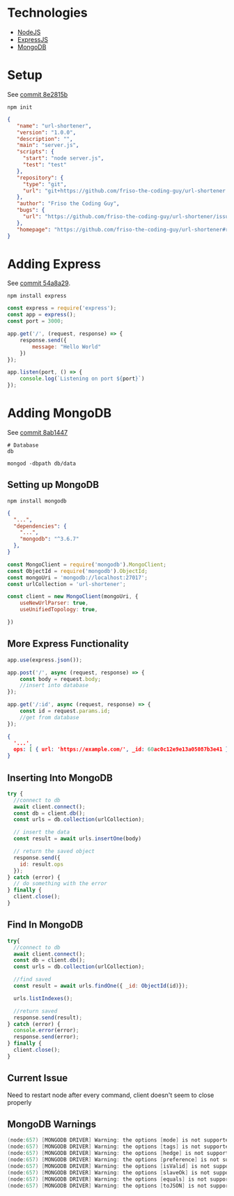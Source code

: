 # Technologies

* [NodeJS]()
* [ExpressJS]()
* [MongoDB]()


# Setup
See [commit 8e2815b](https://github.com/friso-the-coding-guy/url-shortener/commit/8e2815bdb2447ed37886b70d14a64f30c58e09d2)

`npm init`

```json
{
   "name": "url-shortener",
   "version": "1.0.0",
   "description": "",
   "main": "server.js",
   "scripts": {
     "start": "node server.js",
     "test": "test"
   },
   "repository": {
     "type": "git",
     "url": "git+https://github.com/friso-the-coding-guy/url-shortener.git"
   },
   "author": "Friso the Coding Guy",
   "bugs": {
     "url": "https://github.com/friso-the-coding-guy/url-shortener/issues"
   },
   "homepage": "https://github.com/friso-the-coding-guy/url-shortener#readme"
}
```

# Adding Express
See [commit 54a8a29](https://github.com/friso-the-coding-guy/url-shortener/commit/54a8a296a9a987cb5a6d6dcb5ab49657a41069e8).

`npm install express`

```javascript
const express = require('express');
const app = express();
const port = 3000;

app.get('/', (request, response) => {
    response.send({
        message: "Hello World"
    })
});

app.listen(port, () => {
    console.log(`Listening on port ${port}`)
});
```

# Adding MongoDB
See [commit 8ab1447](https://github.com/friso-the-coding-guy/url-shortener/commit/8ab1447596fbc431d451ec6d9d0dd964ebf2c169)


```gitignore
# Database
db 
```

`mongod -dbpath db/data`

## Setting up MongoDB
`npm install mongodb`

```json
{
  "...",
  "dependencies": {
    "...",
    "mongodb": "^3.6.7"
  },
}
```

```javascript
const MongoClient = require('mongodb').MongoClient;
const ObjectId = require('mongodb').ObjectId;
const mongoUri = 'mongodb://localhost:27017';
const urlCollection = 'url-shortener';

const client = new MongoClient(mongoUri, {
    useNewUrlParser: true,
    useUnifiedTopology: true,

})
```


## More Express Functionality

```javascript
app.use(express.json());

app.post('/', async (request, response) => {
    const body = request.body;
    //insert into database
});

app.get('/:id', async (request, response) => {
    const id = request.params.id;
    //get from database
});
```

```json
{
  '...',
  ops: [ { url: 'https://example.com/', _id: 60ac0c12e9e13a05087b3e41 } ],
}
```

## Inserting Into MongoDB
```javascript
try {
  //connect to db
  await client.connect();
  const db = client.db();
  const urls = db.collection(urlCollection);

  // insert the data
  const result = await urls.insertOne(body)

  // return the saved object
  response.send({
    id: result.ops
  });
} catch (error) {
  // do something with the error
} finally {
  client.close();
}
```

## Find In MongoDB

```javascript
try{
  //connect to db
  await client.connect();
  const db = client.db();
  const urls = db.collection(urlCollection);

  //find saved 
  const result = await urls.findOne({ _id: ObjectId(id)});

  urls.listIndexes();

  //return saved
  response.send(result);
} catch (error) {
  console.error(error);
  response.send(error);
} finally {
  client.close();
}
```

## Current Issue
Need to restart node after every command, client doesn't seem to close properly

## MongoDB Warnings
```powershell
(node:657) [MONGODB DRIVER] Warning: the options [mode] is not supported
(node:657) [MONGODB DRIVER] Warning: the options [tags] is not supported
(node:657) [MONGODB DRIVER] Warning: the options [hedge] is not supported
(node:657) [MONGODB DRIVER] Warning: the options [preference] is not supported
(node:657) [MONGODB DRIVER] Warning: the options [isValid] is not supported
(node:657) [MONGODB DRIVER] Warning: the options [slaveOk] is not supported
(node:657) [MONGODB DRIVER] Warning: the options [equals] is not supported
(node:657) [MONGODB DRIVER] Warning: the options [toJSON] is not supported
```
